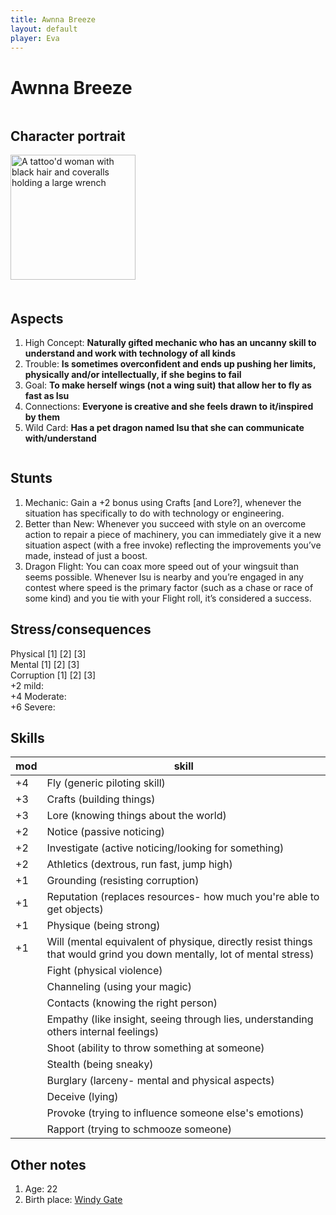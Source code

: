 ```yaml
---
title: Awnna Breeze
layout: default
player: Eva
---
```

# Awnna Breeze
<div style="display: flex; gap: 20px; flex-wrap: wrap;">
<div style="flex: 0 0 200px;" markdown="1">

## Character portrait
<img src="/FATE_in_the_BAWG/assets/images/PCs/awnna_breeze_image.jpg" alt="A tattoo'd woman with black hair and coveralls holding a large wrench" width="200"/>
</div>
<div style="flex: 1; min-width: 300px;" markdown="1">

## Aspects
1. High Concept: **Naturally gifted mechanic who has an uncanny skill to understand and work with technology of all kinds**
2. Trouble: **Is sometimes overconfident and ends up pushing her limits, physically and/or intellectually, if she begins to fail**
3. Goal: **To make herself wings (not a wing suit) that allow her to fly as fast as Isu**
4. Connections: **Everyone is creative and she feels drawn to it/inspired by them**
5. Wild Card: **Has a pet dragon named Isu that she can communicate with/understand**

</div>
</div>

## Stunts
1. Mechanic: Gain a +2 bonus using Crafts \[and Lore?], whenever the situation has specifically to do with technology or engineering.
2. Better than New: Whenever you succeed with style on an overcome action to repair a piece of machinery, you can immediately give it a new situation aspect (with a free invoke) reflecting the improvements you’ve made, instead of just a boost.
3. Dragon Flight: You can coax more speed out of your wingsuit than seems possible. Whenever Isu is nearby and you’re engaged in any contest where speed is the primary factor (such as a chase or race of some kind) and you tie with your Flight roll, it’s considered a success.

## Stress/consequences
Physical \[1] \[2] \[3] \
Mental \[1] \[2] \[3] \
Corruption \[1] \[2] \[3] \
+2 mild: \
+4 Moderate: \
+6 Severe: 

## Skills

| mod | skill                                                                                                                 |
| --- | --------------------------------------------------------------------------------------------------------------------- |
| +4  | Fly (generic piloting skill)                                                                                          |
| +3  | Crafts (building things)                                                                                              |
| +3  | Lore (knowing things about the world)                                                                                 |
| +2  | Notice (passive noticing)                                                                                             |
| +2  | Investigate (active noticing/looking for something)                                                                   |
| +2  | Athletics (dextrous, run fast, jump high)                                                                             |
| +1  | Grounding (resisting corruption)                                                                                      |
| +1  | Reputation (replaces resources- how much you're able to get objects)                                                  |
| +1  | Physique (being strong)                                                                                               |
| +1  | Will (mental equivalent of physique, directly resist things that would grind you down mentally, lot of mental stress) |
|     | Fight (physical violence)                                                           |
|     | Channeling (using your magic)                                                       |
|     | Contacts (knowing the right person)                                                 |
|     | Empathy (like insight, seeing through lies, understanding others internal feelings) |
|     | Shoot (ability to throw something at someone)                                       |
|     | Stealth (being sneaky)                                                              |
|     | Burglary (larceny- mental and physical aspects)                                     |
|     | Deceive (lying)                                                                     |
|     | Provoke (trying to influence someone else's emotions)                               |
|     | Rapport (trying to schmooze someone)                                                |

## Other notes
1. Age: 22
2. Birth place: [Windy Gate](/FATE_in_the_BAWG/locations/Windy_Gate.html)